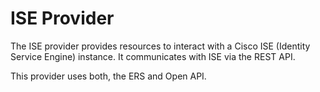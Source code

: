 
# ISE Provider

The ISE provider provides resources to interact with a Cisco ISE (Identity Service Engine) instance. It communicates with ISE via the REST API.

This provider uses both, the ERS and Open API. 